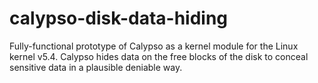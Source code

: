 # calypso-disk-data-hiding
Fully-functional prototype of Calypso as a kernel module for the Linux kernel v5.4. Calypso hides data on the free blocks of the disk to conceal sensitive data in a plausible deniable way.
